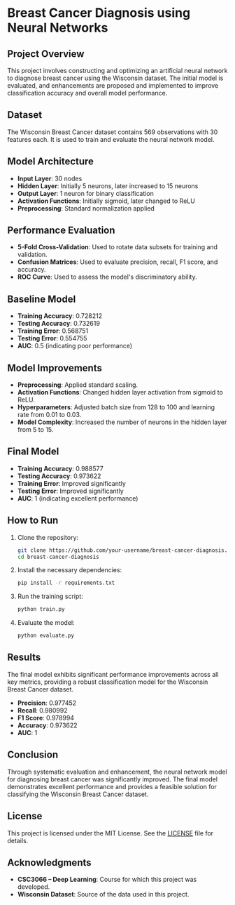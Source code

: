 # Breast Cancer Diagnosis using Neural Networks

## Project Overview

This project involves constructing and optimizing an artificial neural network to diagnose breast cancer using the Wisconsin dataset. The initial model is evaluated, and enhancements are proposed and implemented to improve classification accuracy and overall model performance.

## Dataset

The Wisconsin Breast Cancer dataset contains 569 observations with 30 features each. It is used to train and evaluate the neural network model.

## Model Architecture

- **Input Layer**: 30 nodes
- **Hidden Layer**: Initially 5 neurons, later increased to 15 neurons
- **Output Layer**: 1 neuron for binary classification
- **Activation Functions**: Initially sigmoid, later changed to ReLU
- **Preprocessing**: Standard normalization applied

## Performance Evaluation

- **5-Fold Cross-Validation**: Used to rotate data subsets for training and validation.
- **Confusion Matrices**: Used to evaluate precision, recall, F1 score, and accuracy.
- **ROC Curve**: Used to assess the model's discriminatory ability.

## Baseline Model

- **Training Accuracy**: 0.728212
- **Testing Accuracy**: 0.732619
- **Training Error**: 0.568751
- **Testing Error**: 0.554755
- **AUC**: 0.5 (indicating poor performance)

## Model Improvements

- **Preprocessing**: Applied standard scaling.
- **Activation Functions**: Changed hidden layer activation from sigmoid to ReLU.
- **Hyperparameters**: Adjusted batch size from 128 to 100 and learning rate from 0.01 to 0.03.
- **Model Complexity**: Increased the number of neurons in the hidden layer from 5 to 15.

## Final Model

- **Training Accuracy**: 0.988577
- **Testing Accuracy**: 0.973622
- **Training Error**: Improved significantly
- **Testing Error**: Improved significantly
- **AUC**: 1 (indicating excellent performance)

## How to Run

1. Clone the repository:
    ```bash
    git clone https://github.com/your-username/breast-cancer-diagnosis.git
    cd breast-cancer-diagnosis
    ```

2. Install the necessary dependencies:
    ```bash
    pip install -r requirements.txt
    ```

3. Run the training script:
    ```bash
    python train.py
    ```

4. Evaluate the model:
    ```bash
    python evaluate.py
    ```

## Results

The final model exhibits significant performance improvements across all key metrics, providing a robust classification model for the Wisconsin Breast Cancer dataset.

- **Precision**: 0.977452
- **Recall**: 0.980992
- **F1 Score**: 0.978994
- **Accuracy**: 0.973622
- **AUC**: 1

## Conclusion

Through systematic evaluation and enhancement, the neural network model for diagnosing breast cancer was significantly improved. The final model demonstrates excellent performance and provides a feasible solution for classifying the Wisconsin Breast Cancer dataset.

## License

This project is licensed under the MIT License. See the [LICENSE](LICENSE) file for details.

## Acknowledgments

- **CSC3066 – Deep Learning**: Course for which this project was developed.
- **Wisconsin Dataset**: Source of the data used in this project.
